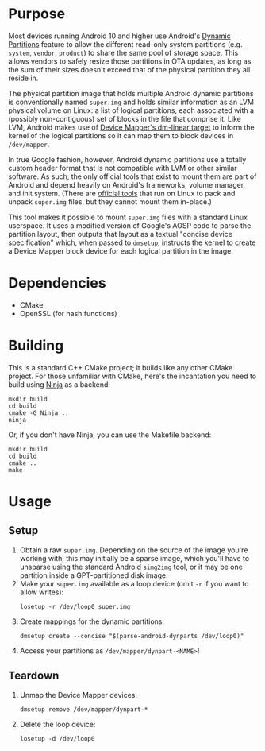 Purpose
=======
Most devices running Android 10 and higher use Android's [Dynamic Partitions][1]
feature to allow the different read-only system partitions (e.g. `system`,
`vendor`, `product`) to share the same pool of storage space. This allows
vendors to safely resize those partitions in OTA updates, as long as the sum of
their sizes doesn't exceed that of the physical partition they all reside in.

The physical partition image that holds multiple Android dynamic partitions is
conventionally named `super.img` and holds similar information as an LVM
physical volume on Linux: a list of logical partitions, each associated with a
(possibly non-contiguous) set of blocks in the file that comprise it. Like LVM,
Android makes use of [Device Mapper's dm-linear target][2] to inform the
kernel of the logical partitions so it can map them to block devices in
`/dev/mapper`.

In true Google fashion, however, Android dynamic partitions use a totally custom
header format that is not compatible with LVM or other similar software. As
such, the only official tools that exist to mount them are part of Android and
depend heavily on Android's frameworks, volume manager, and init system. (There
are [official tools][3] that run on Linux to pack and unpack `super.img` files,
but they cannot mount them in-place.)

This tool makes it possible to mount `super.img` files with a standard Linux
userspace. It uses a modified version of Google's AOSP code to parse the
partition layout, then outputs that layout as a textual "concise device
specification" which, when passed to `dmsetup`, instructs the kernel to create
a Device Mapper block device for each logical partition in the image.

[1]: https://source.android.com/devices/tech/ota/dynamic_partitions
[2]: https://www.kernel.org/doc/html/latest/admin-guide/device-mapper/linear.html
[3]: https://android.googlesource.com/platform/system/extras/+/master/partition_tools/

Dependencies
============
 - CMake
 - OpenSSL (for hash functions)

Building
========
This is a standard C++ CMake project; it builds like any other CMake project.
For those unfamiliar with CMake, here's the incantation you need to build using
[Ninja](https://ninja-build.org/) as a backend:
```
mkdir build
cd build
cmake -G Ninja ..
ninja
```

Or, if you don't have Ninja, you can use the Makefile backend:
```
mkdir build
cd build
cmake ..
make
```

Usage
=====

Setup
-----
 1. Obtain a raw `super.img`. Depending on the source of the image you're
    working with, this may initially be a sparse image, which you'll have to
    unsparse using the standard Android `simg2img` tool, or it may be one
    partition inside a GPT-partitioned disk image.
 2. Make your `super.img` available as a loop device (omit `-r` if you want to
    allow writes):
    ```
    losetup -r /dev/loop0 super.img
    ```
 3. Create mappings for the dynamic partitions:
    ```
    dmsetup create --concise "$(parse-android-dynparts /dev/loop0)"
    ```
 4. Access your partitions as `/dev/mapper/dynpart-<NAME>`!

Teardown
--------
 1. Unmap the Device Mapper devices:
    ```
    dmsetup remove /dev/mapper/dynpart-*
    ```
 2. Delete the loop device:
    ```
    losetup -d /dev/loop0
    ```
